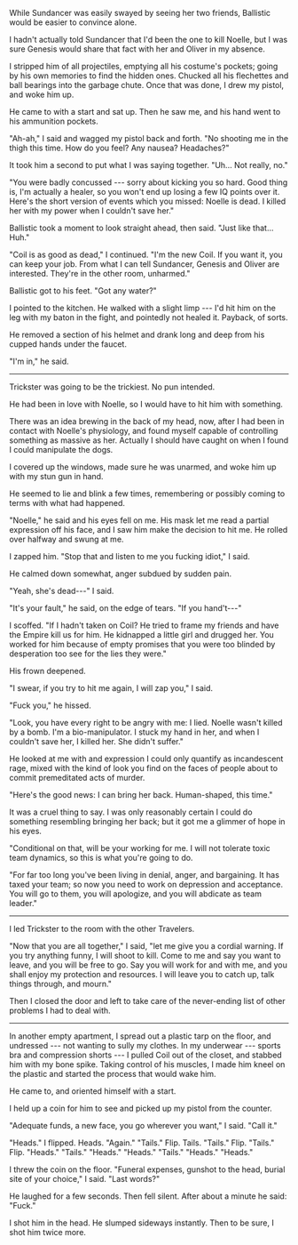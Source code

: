 While Sundancer was easily swayed by seeing her two friends, Ballistic would be easier to
convince alone.

I hadn't actually told Sundancer that I'd been the one to kill Noelle, but I was sure
Genesis would share that fact with her and Oliver in my absence.

I stripped him of all projectiles, emptying all his costume's pockets; going by his own
memories to find the hidden ones. Chucked all his flechettes and ball bearings into the garbage chute.
Once that was done, I drew my pistol, and woke him up.

He came to with a start and sat up. Then he saw me, and his hand went to his ammunition pockets.

"Ah-ah," I said and wagged my pistol back and forth. "No shooting me in the thigh this time.
How do you feel? Any nausea? Headaches?"

It took him a second to put what I was saying together. "Uh... Not really, no."

"You were badly concussed --- sorry about kicking you so hard. Good thing is, I'm
actually a healer, so you won't end up losing a few IQ points over it. Here's the short version of events
which you missed: Noelle is dead. I killed her with my power when I couldn't save her."

Ballistic took a moment to look straight ahead, then said. "Just like that... Huh."

"Coil is as good as dead," I continued. "I'm the new Coil. If you want it, you can keep your job. From
what I can tell Sundancer, Genesis and Oliver are interested. They're in the other room, unharmed."

Ballistic got to his feet. "Got any water?"

I pointed to the kitchen. He walked with a slight limp --- I'd hit him on the leg with my baton in the 
fight, and pointedly not healed it. Payback, of sorts.

He removed a section of his helmet and drank long and deep from his cupped hands under the faucet.

"I'm in," he said.

----

Trickster was going to be the trickiest. No pun intended.

He had been in love with Noelle, so I would have to hit him with something.

There was an idea brewing in the back of my head, now, after I had been in contact with Noelle's
physiology, and found myself capable of controlling something as massive as her. Actually I should
have caught on when I found I could manipulate the dogs.

I covered up the windows, made sure he was unarmed, and woke him up with my stun gun in hand.

He seemed to lie and blink a few times, remembering or possibly coming to terms with what had
happened.

"Noelle," he said and his eyes fell on me. His mask let me read a partial expression off his face,
and I saw him make the decision to hit me. He rolled over halfway and swung at me.

I zapped him. "Stop that and listen to me you fucking idiot," I said.

He calmed down somewhat, anger subdued by sudden pain.

"Yeah, she's dead---" I said.

"It's your fault," he said, on the edge of tears. "If you hand't---"

I scoffed. "If I hadn't taken on Coil? He tried to frame my friends and have the Empire kill us for him.
He kidnapped a little girl and drugged her. You worked for him because of empty promises that you were too blinded by
desperation too see for the lies they were."

His frown deepened.

"I swear, if you try to hit me again, I will zap you," I said.

"Fuck you," he hissed.

"Look, you have every right to be angry with me: I lied. Noelle wasn't killed by a bomb. I'm a bio-manipulator.
I stuck my hand in her, and when I couldn't save her, I killed her. She didn't suffer."

He looked at me with and expression I could only quantify as incandescent rage, mixed with the kind
of look you find on the faces of people about to commit premeditated acts of murder.

"Here's the good news: I can bring her back. Human-shaped, this time."

It was a cruel thing to say. I was only reasonably certain I could do something resembling bringing her
back; but it got me a glimmer of hope in his eyes.

"Conditional on that, will be your working for me. I will not tolerate toxic team dynamics, so this is what
you're going to do.

"For far too long you've been living in denial, anger, and bargaining. It has taxed your team; so now you
need to work on depression and acceptance. You will go to them, you will apologize, and you will abdicate
as team leader."

----

I led Trickster to the room with the other Travelers.

"Now that you are all together," I said, "let me give you a cordial warning.
If you try anything funny, I will shoot to kill. Come to me and say you want to
leave, and you will be free to go. Say you will work for and with me, and you shall
enjoy my protection and resources. I will leave you to catch up, talk things through,
and mourn."

Then I closed the door and left to take care of the never-ending list of other problems I had to deal
with.

----

In another empty apartment, I spread out a plastic tarp on the floor, and undressed --- not wanting to
sully my clothes. In my underwear --- sports bra and compression shorts --- I pulled Coil out of the closet,
and stabbed him with my bone spike. Taking control of his muscles, I made him kneel on the plastic
and started the process that would wake him.

He came to, and oriented himself with a start.

I held up a coin for him to see and picked up my pistol from the counter.

"Adequate funds, a new face, you go wherever you want," I said. "Call it."

"Heads." I flipped. Heads. "Again." "Tails." Flip. Tails. "Tails." Flip. "Tails." Flip. "Heads." "Tails."
"Heads." "Heads." "Tails." "Heads." "Heads."

I threw the coin on the floor. "Funeral expenses, gunshot to the head, burial site of your choice," I said.
"Last words?"

He laughed for a few seconds. Then fell silent. After about a minute he said: "Fuck."

I shot him in the head. He slumped sideways instantly. Then to be sure, I shot him twice more.
